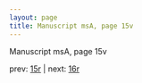 ```yaml
---
layout: page
title: Manuscript msA, page 15v
---
```


Manuscript msA, page 15v

prev:  [15r](../15r) | next:  [16r](../16r)